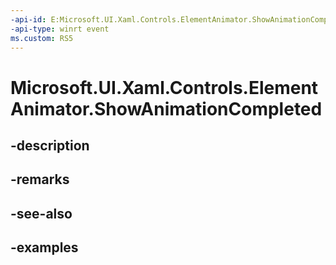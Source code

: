 ```yaml
---
-api-id: E:Microsoft.UI.Xaml.Controls.ElementAnimator.ShowAnimationCompleted
-api-type: winrt event
ms.custom: RS5
---
```


<!-- Event syntax.
public event ElementAnimationCompleted ShowAnimationCompleted
-->

# Microsoft.UI.Xaml.Controls.ElementAnimator.ShowAnimationCompleted

## -description

## -remarks

## -see-also

## -examples

